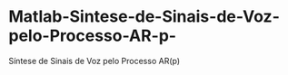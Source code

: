 # Matlab-Sintese-de-Sinais-de-Voz-pelo-Processo-AR-p-
Síntese de Sinais de Voz pelo Processo AR(p) 
